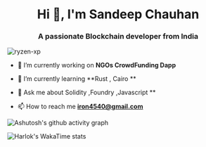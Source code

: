 <h1 align="center">Hi 👋, I'm Sandeep Chauhan</h1>
<h3 align="center">A passionate Blockchain developer from India</h3>
<p align="left"> <img src="https://komarev.com/ghpvc/?username=ryzen-xp&label=Profile%20views&color=0e75b6&style=flat" alt="ryzen-xp" /> </p>

- 🔭 I’m currently working on **NGOs CrowdFunding Dapp**

- 🌱 I’m currently learning **Rust , Cairo **

- 💬 Ask me about  Solidity ,Foundry ,Javascript **

- 📫 How to reach me **iron4540@gmail.com**
  
![Ashutosh's github activity graph](https://github-readme-activity-graph.vercel.app/graph?username=ryzen-xp&theme=vue)

![Harlok's WakaTime stats](https://github-readme-stats.vercel.app/api/wakatime?username=ryzen_xp)


